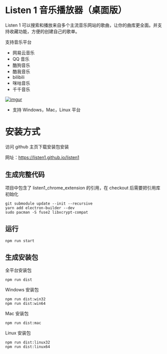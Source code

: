 # Listen 1 音乐播放器（桌面版）

Listen 1 可以搜索和播放来自多个主流音乐网站的歌曲，让你的曲库更全面。并支持收藏功能，方便的创建自己的歌单。

支持音乐平台

- 网易云音乐
- QQ 音乐
- 酷狗音乐
- 酷我音乐
- bilibili
- 咪咕音乐
- 千千音乐

[![imgur](http://i.imgur.com/Ae6ItmA.png)]()

- 支持 Windows，Mac，Linux 平台

# 安装方式

访问 github 主页下载安装包安装

网址：https://listen1.github.io/listen1

## 生成完整代码

项目中包含了 listen1_chrome_extension 的引用，在 checkout 后需要把引用库初始化

    git submodule update --init --recursive
	yarn add electron-builder --dev
	sudo pacman -S fuse2 libxcrypt-compat

## 运行

    npm run start

## 生成安装包

全平台安装包

    npm run dist

Windows 安装包

    npm run dist:win32
    npm run dist:win64

Mac 安装包

    npm run dist:mac

Linux 安装包

    npm run dist:linux32
    npm run dist:linux64
